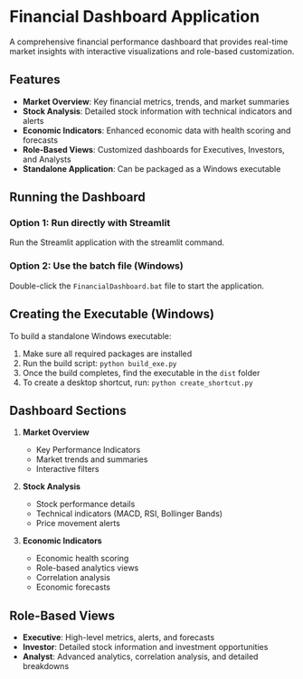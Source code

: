 # Financial Dashboard Application

A comprehensive financial performance dashboard that provides real-time market insights with interactive visualizations and role-based customization.

## Features

- **Market Overview**: Key financial metrics, trends, and market summaries
- **Stock Analysis**: Detailed stock information with technical indicators and alerts
- **Economic Indicators**: Enhanced economic data with health scoring and forecasts
- **Role-Based Views**: Customized dashboards for Executives, Investors, and Analysts
- **Standalone Application**: Can be packaged as a Windows executable

## Running the Dashboard

### Option 1: Run directly with Streamlit

Run the Streamlit application with the streamlit command.

### Option 2: Use the batch file (Windows)

Double-click the `FinancialDashboard.bat` file to start the application.

## Creating the Executable (Windows)

To build a standalone Windows executable:

1. Make sure all required packages are installed
2. Run the build script: `python build_exe.py`
3. Once the build completes, find the executable in the `dist` folder
4. To create a desktop shortcut, run: `python create_shortcut.py`

## Dashboard Sections

1. **Market Overview**
   - Key Performance Indicators
   - Market trends and summaries
   - Interactive filters

2. **Stock Analysis**
   - Stock performance details
   - Technical indicators (MACD, RSI, Bollinger Bands)
   - Price movement alerts

3. **Economic Indicators**
   - Economic health scoring
   - Role-based analytics views
   - Correlation analysis
   - Economic forecasts

## Role-Based Views

- **Executive**: High-level metrics, alerts, and forecasts
- **Investor**: Detailed stock information and investment opportunities
- **Analyst**: Advanced analytics, correlation analysis, and detailed breakdowns
